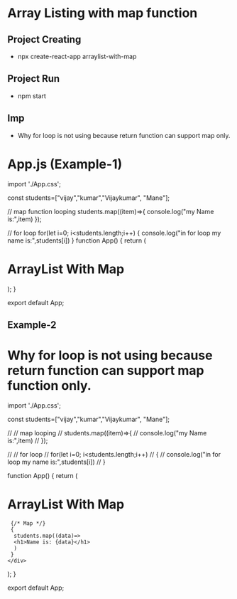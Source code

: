 # Array Listing with map function
## Project Creating
- npx create-react-app arraylist-with-map


## Project Run
- npm start


## Imp
- Why for loop is not using because return function can support map only.


# App.js (Example-1)
import './App.css';

const students=["vijay","kumar","Vijaykumar", "Mane"];

// map function looping
students.map((item)=>{
  console.log("my Name is:",item)
});

// for loop
for(let i=0; i<students.length;i++)
{
  console.log("in for loop my name is:",students[i])
}
function App() {
  return (
    <div className="App">
     <h1>ArrayList With Map</h1>
    </div>
  );
}

export default App;


## Example-2
# Why for loop is not using because return function can support map function only.

import './App.css';

const students=["vijay","kumar","Vijaykumar", "Mane"];

// // map looping
// students.map((item)=>{
//   console.log("my Name is:",item)
// });

// // for loop
// for(let i=0; i<students.length;i++)
// {
//   console.log("in for loop my name is:",students[i])
// }

function App() {
  return (
    <div className="App">
     <h1>ArrayList With Map</h1>

     {/* Map */}
     {
      students.map((data)=>
      <h1>Name is: {data}</h1>
      )
     }
    </div>
  );
}

export default App;

